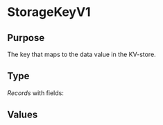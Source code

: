 # StorageKeyV1

## Purpose

<!-- --8<-- [start:purpose] -->
The key that maps to the data value in the KV-store. 
<!-- --8<-- [end:purpose] -->

## Type

<!-- --8<-- [start:type] -->
<div class="type">

*Records* with fields:

</div>
<!-- --8<-- [end:type] -->

## Values


